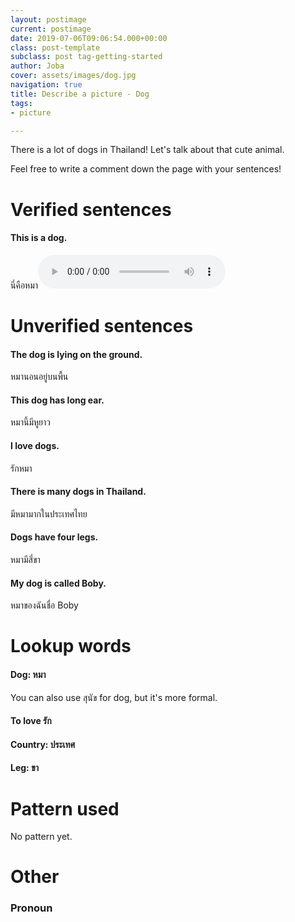 ```yaml
---
layout: postimage
current: postimage
date: 2019-07-06T09:06:54.000+00:00
class: post-template
subclass: post tag-getting-started
author: Joba
cover: assets/images/dog.jpg
navigation: true
title: Describe a picture - Dog
tags:
- picture

---
```

There is a lot of dogs in Thailand! Let's talk about that cute animal.

Feel free to write a comment down the page with your sentences!

# Verified sentences

#### This is a dog.

<span class="blue">นี่คือหมา</span><audio controls preload src="assets/sound/นี่คือหมา.mp3">

# Unverified sentences

#### The dog is lying on the ground.

<span class="blue">หมานอนอยู่บนพื้น</span>

#### This dog has long ear.

<span class="blue">หมานี้มีหูยาว</span>

#### I love dogs.

<span class="blue">รักหมา</span>

#### There is many dogs in Thailand.

<span class="blue">มีหมามากในประเทศไทย</span>

#### Dogs have four legs.

<span class="blue">หมามีสี่ขา</span>

#### My dog is called Boby.

<span class="blue">หมาของฉันชื่อ Boby</span>

# Lookup words

#### Dog: <span class="blue">หมา</span>

You can also use <span class="blue">สุนัข</span> for dog, but it's more formal.

#### To love <span class="blue">รัก</span>

#### Country: <span class="blue">ประเทศ</span>

#### Leg: <span class="blue">ขา</span>

# Pattern used

No pattern yet.

# Other

### Pronoun

<br/><br/>